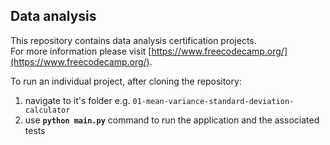 
## Data analysis

This repository contains data analysis certification projects.  
For more information please visit [https://www.freecodecamp.org/](https://www.freecodecamp.org/).

To run an individual project, after cloning the repository:
1. navigate to it's folder e.g. `01-mean-variance-standard-deviation-calculator`
2. use **`python main.py`** command to run the application and the associated tests 